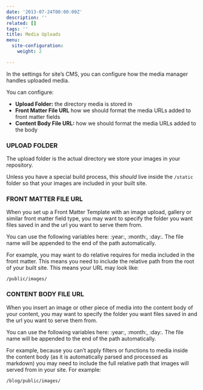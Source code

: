 ```yaml
---
date: '2013-07-24T00:00:00Z'
description: ''
related: []
tags: ''
title: Media Uploads
menu:
  site-configuration:
    weight: 2

---
```

In the settings for site’s CMS, you can configure how the media manager handles uploaded media.

You can configure:

* **Upload Folder:** the directory media is stored in
* **Front Matter File URL** how we should format the media URLs added to front matter fields
* **Content Body File URL:** how we should format the media URLs added to the body

### UPLOAD FOLDER
The upload folder is the actual directory we store your images in your repository.

Unless you have a special build process, this *should* live inside the `/static` folder so that your images are included in your built site.

### FRONT MATTER FILE URL
When you set up a Front Matter Template with an image upload, gallery or similar front matter field type, you may want to specify the folder you want files saved in and the url you want to serve them from. 

You can use the following variables here: :year:, :month:, :day:. The file name will be appended to the end of the path automatically.

For example, you may want to do relative requires for media included in the front matter. This means you need to include the relative path from the root of your built site. This means your URL may look like: 

`/public/images/`

### CONTENT BODY FILE URL
When you insert an image or other piece of media into the content body of your content, you may want to specify the folder you want files saved in and the url you want to serve them from. 

You can use the following variables here: :year:, :month:, :day:. The file name will be appended to the end of the path automatically.

For example, because you can’t apply filters or functions to media inside the content body (as it is automatically parsed and processed as markdown) you may need to include the full relative path that images will served from in your site. For example:

`/blog/public/images/`